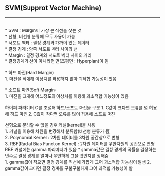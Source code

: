 ## SVM(Supprot Vector Machine)
___
<br>
* SVM : Margin이 가장 큰 직선을 찾는 것
<br>
* 선형, 비선형 분류에 모두 사용이 가능
<br>
* 서포트 벡터 : 결정 경계와 가까이 있는 데이터
<br>
* 결정 경계 : 양쪽 서포트 벡터 사이의 선
<br>
* Margin : 결정 경계와 서포트 벡터 사이의 거리
<br>
* 결정경계가 선이 아니라면 면(초평면 : Hyperplan)이 됨
<br>
<br>
* 하드 마진(Hard Margin)
  <br>
  1. 마진을 작게해 이상치를 허용하지 않아 과적합 가능성이 있음
<br>
<br>
* 소프트 마진(Soft Margin)
  <br>
  1. 마진을 크게해 어느정도의 이상치를 허용해 과소적합 가능성이 있음
<br>
<br>
하이퍼 파라미터 C를 조절해 하드/소프트 마진을 구분
1. C값이 크다면 오류를 덜 허용해 하드 마진
2. C값이 작다면 오류를 많이 허용해 소프트 마진
<br>
<br>
선형으로 분리할 수 없을 경우 커널(kernel)을 사용
<br>
1. 커널을 이용해 차원을 변경해서 분류함(비선형 분류가 됨)
<br>
2. Polynomial Kernel : 2차원 데이터를 3차원 공간상으로 변형
<br>
3. RBF(Radial Bias Function Kernel) : 2차원 데이터를 무한차원의 공간으로 변형
<br>
RBF 커널에는 gamma 파라미터가 있음
* gamma값은 결정 경계의 곡률을 결정하는 변수로 결정 경계를 얼마나 유연하게 그을 것인지를 정해줌
<br>
1. gamma값이 작으면 결정 경계를 직선에 가깝게 그어 과소적합 가능성이 발생
2. gamma값이 크다면 결정 경계를 구불구불하게 그어 과적합 가능성이 발

